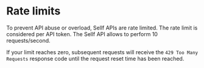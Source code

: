 # Rate limits

To prevent API abuse or overload, Sellf APIs are rate limited. The rate limit is considered per API token. The Sellf API allows to perform 10 requests/second.

If your limit reaches zero, subsequent requests will receive the `429 Too Many Requests` response code until the request reset time has been reached.
